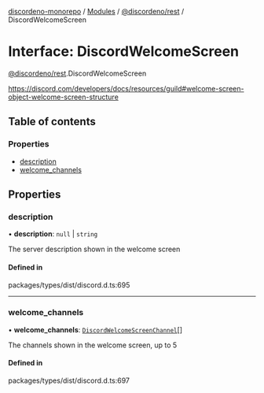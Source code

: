 [discordeno-monorepo](../README.md) / [Modules](../modules.md) / [@discordeno/rest](../modules/discordeno_rest.md) / DiscordWelcomeScreen

# Interface: DiscordWelcomeScreen

[@discordeno/rest](../modules/discordeno_rest.md).DiscordWelcomeScreen

https://discord.com/developers/docs/resources/guild#welcome-screen-object-welcome-screen-structure

## Table of contents

### Properties

- [description](discordeno_rest.DiscordWelcomeScreen.md#description)
- [welcome_channels](discordeno_rest.DiscordWelcomeScreen.md#welcome_channels)

## Properties

### description

• **description**: `null` \| `string`

The server description shown in the welcome screen

#### Defined in

packages/types/dist/discord.d.ts:695

---

### welcome_channels

• **welcome_channels**: [`DiscordWelcomeScreenChannel`](discordeno_rest.DiscordWelcomeScreenChannel.md)[]

The channels shown in the welcome screen, up to 5

#### Defined in

packages/types/dist/discord.d.ts:697
